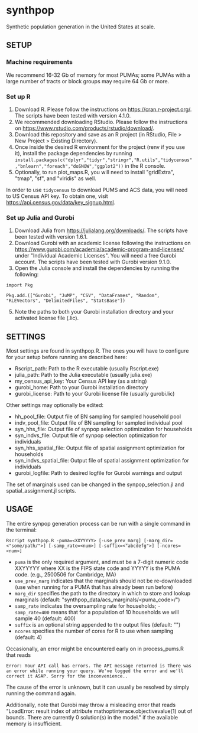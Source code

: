 # synthpop
Synthetic population generation in the United States at scale.

SETUP
------------

### Machine requirements

We recommend 16-32 Gb of memory for most PUMAs; some PUMAs with a large number of tracts or block groups may require 64 Gb or more. 

### Set up R

1. Download R. Please follow the instructions on https://cran.r-project.org/. The scripts have been tested with version 4.1.0. 
2. We recommended downloading RStudio. Please follow the instructions on https://www.rstudio.com/products/rstudio/download/.  
3. Download this repository and save as an R project (in RStudio, File > New Project > Existing Directory). 
4. Once inside the desired R environment for the project (renv if you use it), install the package dependencies by running 
   `install.packages(c("dplyr","tidyr","stringr","R.utils","tidycensus","bnlearn","foreach","doSNOW","ggplot2"))` in the R console. 
5. Optionally, to run plot_maps.R, you will need to install "gridExtra", "tmap", "sf", and "viridis" as well. 

In order to use `tidycensus` to download PUMS and ACS data, you will need to US Census API key. To obtain one, visit https://api.census.gov/data/key_signup.html. 

### Set up Julia and Gurobi

1. Download Julia from https://julialang.org/downloads/. The scripts have been tested with version 1.6.1. 
2. Download Gurobi with an academic license following the instructions on https://www.gurobi.com/academia/academic-program-and-licenses/ under "Individual Academic Licenses". You will need a free Gurobi account. The scripts have been tested with Gurobi version 9.1.0. 
3. Open the Julia console and install the dependencies by running the following:

`import Pkg`

`Pkg.add.(["Gurobi", "JuMP", "CSV", "DataFrames", "Random", "RLEVectors", "DelimitedFiles", "StatsBase"])`

5. Note the paths to both your Gurobi installation directory and your activated license file (.lic). 

SETTINGS
------------
Most settings are found in synthpop.R. The ones you will have to configure for your setup before running are described here:
- Rscript_path: Path to the R executable (usually Rscript.exe)
- julia_path: Path to the Julia executable (usually julia.exe)
- my_census_api_key: Your Census API key (as a string)
- gurobi_home: Path to your Gurobi installation directory
- gurobi_license: Path to your Gurobi license file (usually gurobi.lic)

Other settings may optionally be edited:
- hh_pool_file: Output file of BN sampling for sampled household pool
- indv_pool_file: Output file of BN sampling for sampled individual pool
- syn_hhs_file: Output file of synpop selection optimization for households
- syn_indvs_file: Output file of synpop selection optimization for individuals
- syn_hhs_spatial_file: Output file of spatial assignment optimization for households
- syn_indvs_spatial_file: Output file of spatial assignment optimization for individuals
- gurobi_logfile: Path to desired logfile for Gurobi warnings and output

The set of marginals used can be changed in the synpop_selection.jl and spatial_assignment.jl scripts. 

USAGE
------------
The entire synpop generation process can be run with a single command in the terminal:

`Rscript synthpop.R -puma=<XXYYYYY> [-use_prev_marg] [-marg_dir=<"some/path/">] [-samp_rate=<num>] [-suffix=<"abcdefg">] [-ncores=<num>]`

- `puma` is the only required argument, and must be a 7-digit numeric code XXYYYYY where XX is the FIPS state code and YYYYY is the PUMA code. (e.g., 2500506 for Cambridge, MA)
- `use_prev_marg` indicates that the marginals should not be re-downloaded (use when running for a PUMA that has already been run before)
- `marg_dir` specifies the path to the directory in which to store and lookup marginals (default: "synthpop_data/acs_marginals/<puma_code>/")
- `samp_rate` indicates the oversampling rate for households; `-samp_rate=400` means that for a population of 10 households we will sample 40 (default: 400)
- `suffix` is an optional string appended to the output files (default: "")
- `ncores` specifies the number of cores for R to use when sampling (default: 4) 

Occasionally, an error might be encountered early on in process_pums.R that reads 

`Error: Your API call has errors. The API message returned is There was an error while running your query. We've logged the error and we'll correct it ASAP. Sorry for the inconvenience..`

The cause of the error is unknown, but it can usually be resolved by simply running the command again. 

Additionally, note that Gurobi may throw a misleading error that reads "LoadError: result index of attribute mathoptinterace.objectivevalue(1) out of bounds. There are currently 0 solution(s) in the model." if the available memory is insufficient. 
